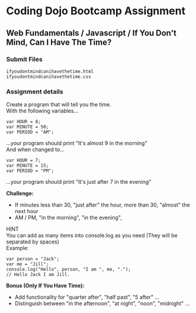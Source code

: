 # Coding Dojo Bootcamp Assignment  
## Web Fundamentals / Javascript / If You Don't Mind, Can I Have The Time?

### Submit Files
```
ifyoudontmindcanihavethetime.html
ifyoudontmindcanihavethetime.css
```

### Assignment details  
Create a program that will tell you the time.  
With the following variables...  
```
var HOUR = 8;
var MINUTE = 50;
var PERIOD = "AM";
```

...your program should print "It's almost 9 in the morning"  
And when changed to...  
```
var HOUR = 7;
var MINUTE = 15;
var PERIOD = "PM";
```

...your program should print "It's just after 7 in the evening"  
  
  
**Challenge:**  
* If minutes less than 30, "just after" the hour, more than 30, "almost" the next hour
* AM / PM, "in the morning", "in the evening",  
   
HINT  
You can add as many items into console.log as you need (They will be separated by spaces)  
Example:  
```
var person = "Jack";
var me = "Jill";
console.log("Hello", person, "I am ", me, ".");
// Hello Jack I am Jill.
```

**Bonus (Only If You Have Time):**  
* Add functionality for "quarter after", "half past", "5 after" ...
* Distinguish between "in the afternoon", "at night", "noon", "midnight" ...

